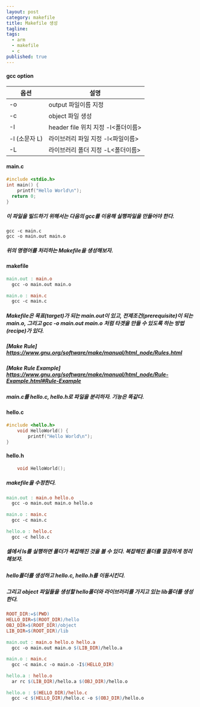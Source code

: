 ```yaml
---
layout: post
category: makefile
title: Makefile 생성
tagline: 
tags:
  - arm
  - makefile
  - c
published: true
---
```

#### **gcc option**

| 옵션          | 설명                               |
| ------------- | ---------------------------------- |
| -o            | output 파일이름 지정               |
| -c            | object 파일 생성                   |
| -I            | header file 위치 지정 -I<폴더이름> |
| -l (소문자 L) | 라이브러리 파일 지정  -l<파일이름> |
| -L            | 라이브러리 폴더 지정 -L<폴더이름>  |

#### **main.c**
~~~c
#include <stdio.h>
int main() {
    printf("Hello World\n");
  return 0;
}
~~~

##### 이 파일을 빌드하기 위해서는 다음의 gcc를 이용해 실행파일을 만들어야 한다.
~~~terminal
gcc -c main.c
gcc -o main.out main.o
~~~

##### 위의 명령어를 처리하는 Makefile을 생성해보자.
#### **makefile**
~~~makefile
main.out : main.o
  gcc -o main.out main.o
   
main.o : main.c
  gcc -c main.c
~~~

##### Makefile은 목표(target)가 되는 main.out이 있고, 전제조건(prerequisite)이 되는 main.o, 그리고 gcc -o main.out main.o 처럼 타겟을 만들 수 있도록 하는 방법(recipe)가 있다.

##### [Make Rule] https://www.gnu.org/software/make/manual/html_node/Rules.html
##### [Make Rule Example] https://www.gnu.org/software/make/manual/html_node/Rule-Example.html#Rule-Example

##### main.c를 hello.c, hello.h로 파일을 분리하자. 기능은 똑같다.
####  **hello.c**
~~~c
#include <hello.h>
    void HelloWorld() {
        printf("Hello World\n");
}
~~~

#### **hello.h**
~~~c
    void HelloWorld();
~~~

##### makefile을 수정한다.
~~~makefile
main.out : main.o hello.o
  gcc -o main.out main.o hello.o
 
main.o : main.c
  gcc -c main.c
 
hello.o : hello.c
  gcc -c hello.c
~~~

##### 셀에서 ls를 실행하면 폴더가 복잡해진 것을 볼 수 있다. 복잡해진 폴더를  깔끔하게 정리해보자.
##### hello폴더를 생성하고 hello.c, hello.h를 이동시킨다.
##### 그리고 object 파일들을 생성할 hello폴더와 라이브러리를 가지고 있는 lib폴더를 생성한다. 
~~~makefile
ROOT_DIR:=$(PWD)
HELLO_DIR=$(ROOT_DIR)/hello
OBJ_DIR=$(ROOT_DIR)/object
LIB_DIR=$(ROOT_DIR)/lib
 
main.out : main.o hello.o hello.a
  gcc -o main.out main.o $(LIB_DIR)/hello.a
 
main.o : main.c
  gcc -c main.c -o main.o -I$(HELLO_DIR)
   
hello.a : hello.o
  ar rc $(LIB_DIR)/hello.a $(OBJ_DIR)/hello.o
   
hello.o : $(HELLO_DIR)/hello.c
  gcc -c $(HELLO_DIR)/hello.c -o $(OBJ_DIR)/hello.o
~~~






